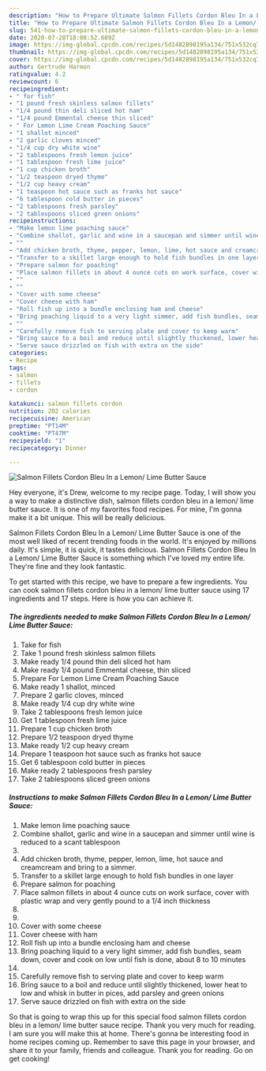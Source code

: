 ```yaml
---
description: "How to Prepare Ultimate Salmon Fillets Cordon Bleu In a Lemon/ Lime Butter Sauce"
title: "How to Prepare Ultimate Salmon Fillets Cordon Bleu In a Lemon/ Lime Butter Sauce"
slug: 541-how-to-prepare-ultimate-salmon-fillets-cordon-bleu-in-a-lemon-lime-butter-sauce
date: 2020-07-28T18:08:52.689Z
image: https://img-global.cpcdn.com/recipes/5d1482898195a134/751x532cq70/salmon-fillets-cordon-bleu-in-a-lemon-lime-butter-sauce-recipe-main-photo.jpg
thumbnail: https://img-global.cpcdn.com/recipes/5d1482898195a134/751x532cq70/salmon-fillets-cordon-bleu-in-a-lemon-lime-butter-sauce-recipe-main-photo.jpg
cover: https://img-global.cpcdn.com/recipes/5d1482898195a134/751x532cq70/salmon-fillets-cordon-bleu-in-a-lemon-lime-butter-sauce-recipe-main-photo.jpg
author: Gertrude Harmon
ratingvalue: 4.2
reviewcount: 6
recipeingredient:
- " for fish"
- "1 pound fresh skinless salmon fillets"
- "1/4 pound thin deli sliced hot ham"
- "1/4 pound Emmental cheese thin sliced"
- " For Lemon Lime Cream Poaching Sauce"
- "1 shallot minced"
- "2 garlic cloves minced"
- "1/4 cup dry white wine"
- "2 tablespoons fresh lemon juice"
- "1 tablespoon fresh lime juice"
- "1 cup chicken broth"
- "1/2 teaspoon dryed thyme"
- "1/2 cup heavy cream"
- "1 teaspoon hot sauce such as franks hot sauce"
- "6 tablespoon cold butter in pieces"
- "2 tablespoons fresh parsley"
- "2 tablespoons sliced green onions"
recipeinstructions:
- "Make lemon lime poaching sauce"
- "Combine shallot, garlic and wine in a saucepan and simmer until wine is reduced to a scant tablespoon"
- ""
- "Add chicken broth, thyme, pepper, lemon, lime, hot sauce and creamcream and bring to a simmer."
- "Transfer to a skillet large enough to hold fish bundles in one layer"
- "Prepare salmon for poaching"
- "Place salmon fillets in about 4 ounce cuts on work surface, cover with plastic wrap and very gently pound to a 1/4 inch thickness"
- ""
- ""
- "Cover with some cheese"
- "Cover cheese with ham"
- "Roll fish up into a bundle enclosing ham and cheese"
- "Bring poaching liquid to a very light simmer, add fish bundles, seam down, cover and cook on low until fish is done, about 8 to 10 minutes"
- ""
- "Carefully remove fish to serving plate and cover to keep warm"
- "Bring sauce to a boil and reduce until slightly thickened, lower heat to low and whisk in butter in pices, add parsley and green onions"
- "Serve sauce drizzled on fish with extra on the side"
categories:
- Recipe
tags:
- salmon
- fillets
- cordon

katakunci: salmon fillets cordon 
nutrition: 202 calories
recipecuisine: American
preptime: "PT14M"
cooktime: "PT47M"
recipeyield: "1"
recipecategory: Dinner

---
```



![Salmon Fillets Cordon Bleu In a Lemon/ Lime Butter Sauce](https://img-global.cpcdn.com/recipes/5d1482898195a134/751x532cq70/salmon-fillets-cordon-bleu-in-a-lemon-lime-butter-sauce-recipe-main-photo.jpg)

Hey everyone, it's Drew, welcome to my recipe page. Today, I will show you a way to make a distinctive dish, salmon fillets cordon bleu in a lemon/ lime butter sauce. It is one of my favorites food recipes. For mine, I'm gonna make it a bit unique. This will be really delicious.



Salmon Fillets Cordon Bleu In a Lemon/ Lime Butter Sauce is one of the most well liked of recent trending foods in the world. It's enjoyed by millions daily. It's simple, it is quick, it tastes delicious. Salmon Fillets Cordon Bleu In a Lemon/ Lime Butter Sauce is something which I've loved my entire life. They're fine and they look fantastic.


To get started with this recipe, we have to prepare a few ingredients. You can cook salmon fillets cordon bleu in a lemon/ lime butter sauce using 17 ingredients and 17 steps. Here is how you can achieve it.

<!--inarticleads1-->

##### The ingredients needed to make Salmon Fillets Cordon Bleu In a Lemon/ Lime Butter Sauce:

1. Take  for fish
1. Take 1 pound fresh skinless salmon fillets
1. Make ready 1/4 pound thin deli sliced hot ham
1. Make ready 1/4 pound Emmental cheese, thin sliced
1. Prepare  For Lemon Lime Cream Poaching Sauce
1. Make ready 1 shallot, minced
1. Prepare 2 garlic cloves, minced
1. Make ready 1/4 cup dry white wine
1. Take 2 tablespoons fresh lemon juice
1. Get 1 tablespoon fresh lime juice
1. Prepare 1 cup chicken broth
1. Prepare 1/2 teaspoon dryed thyme
1. Make ready 1/2 cup heavy cream
1. Prepare 1 teaspoon hot sauce such as franks hot sauce
1. Get 6 tablespoon cold butter in pieces
1. Make ready 2 tablespoons fresh parsley
1. Take 2 tablespoons sliced green onions




<!--inarticleads2-->

##### Instructions to make Salmon Fillets Cordon Bleu In a Lemon/ Lime Butter Sauce:

1. Make lemon lime poaching sauce
1. Combine shallot, garlic and wine in a saucepan and simmer until wine is reduced to a scant tablespoon
1. 
1. Add chicken broth, thyme, pepper, lemon, lime, hot sauce and creamcream and bring to a simmer.
1. Transfer to a skillet large enough to hold fish bundles in one layer
1. Prepare salmon for poaching
1. Place salmon fillets in about 4 ounce cuts on work surface, cover with plastic wrap and very gently pound to a 1/4 inch thickness
1. 
1. 
1. Cover with some cheese
1. Cover cheese with ham
1. Roll fish up into a bundle enclosing ham and cheese
1. Bring poaching liquid to a very light simmer, add fish bundles, seam down, cover and cook on low until fish is done, about 8 to 10 minutes
1. 
1. Carefully remove fish to serving plate and cover to keep warm
1. Bring sauce to a boil and reduce until slightly thickened, lower heat to low and whisk in butter in pices, add parsley and green onions
1. Serve sauce drizzled on fish with extra on the side




So that is going to wrap this up for this special food salmon fillets cordon bleu in a lemon/ lime butter sauce recipe. Thank you very much for reading. I am sure you will make this at home. There's gonna be interesting food in home recipes coming up. Remember to save this page in your browser, and share it to your family, friends and colleague. Thank you for reading. Go on get cooking!
